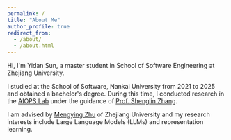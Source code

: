 ```yaml
---
permalink: /
title: "About Me"
author_profile: true
redirect_from: 
  - /about/
  - /about.html
---
```


Hi, I'm Yidan Sun, a master student in School of Software Engineering at Zhejiang University.


I studied at the School of Software, Nankai University from 2021 to 2025 and obtained a bachelor's degree. During this time, I conducted research in the [AIOPS Lab](https://nkcs.iops.ai) under the guidance of [Prof. Shenglin Zhang](https://nkcs.iops.ai/zhangshenglin/).

I am advised by [Mengying Zhu](https://person.zju.edu.cn/NB23086) of Zhejiang University and my research interests include Large Language Models (LLMs) and representation learning.

